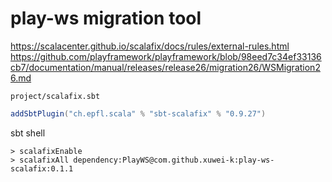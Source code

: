 # play-ws migration tool

<https://scalacenter.github.io/scalafix/docs/rules/external-rules.html>
<https://github.com/playframework/playframework/blob/98eed7c34ef33136cb7/documentation/manual/releases/release26/migration26/WSMigration26.md>

`project/scalafix.sbt`

```scala
addSbtPlugin("ch.epfl.scala" % "sbt-scalafix" % "0.9.27")
```

sbt shell

```
> scalafixEnable
> scalafixAll dependency:PlayWS@com.github.xuwei-k:play-ws-scalafix:0.1.1
```
